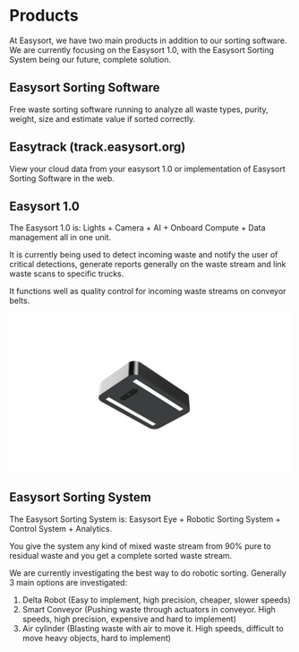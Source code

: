 # Products

At Easysort, we have two main products in addition to our sorting software. We are currently focusing on the Easysort 1.0, with the Easysort Sorting System being our future, complete solution.

## Easysort Sorting Software

Free waste sorting software running to analyze all waste types, purity, weight, size and estimate value if sorted correctly.

## Easytrack (track.easysort.org)

View your cloud data from your easysort 1.0 or implementation of Easysort Sorting Software in the web.

## Easysort 1.0

The Easysort 1.0 is: Lights + Camera + AI + Onboard Compute + Data management all in one unit.

It is currently being used to detect incoming waste and notify the user of critical detections, generate reports generally on the waste stream and link waste scans to specific trucks.

It functions well as quality control for incoming waste streams on conveyor belts.

![Easysort 1.0](../assets/product.png)

## Easysort Sorting System

The Easysort Sorting System is: Easysort Eye + Robotic Sorting System + Control System + Analytics.

You give the system any kind of mixed waste stream from 90% pure to residual waste and you get a complete sorted waste stream.

We are currently investigating the best way to do robotic sorting. Generally 3 main options are investigated:
1. Delta Robot (Easy to implement, high precision, cheaper, slower speeds)
2. Smart Conveyor (Pushing waste through actuators in conveyor. High speeds, high precision, expensive and hard to implement)
3. Air cylinder (Blasting waste with air to move it. High speeds, difficult to move heavy objects, hard to implement)
